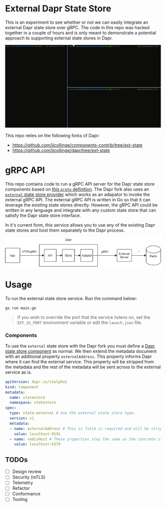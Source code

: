 # External Dapr State Store
This is an experiment to see whether or not we can easily integrate an external Dapr state store over gRPC.
The code in this repo was hacked together in a couple of hours and is only meant to demonstrate a potential approach to supporting external
state stores in Dapr.

![](./assets/img/dapr-external-state.gif)

This repo relies on the following forks of Dapr:
* https://github.com/jjcollinge/components-contrib/tree/ext-state
* https://github.com/jjcollinge/dapr/tree/ext-state

# gRPC API
This repo contains code to run a gRPC API server for the Dapr state store components based on [this `proto` definition](https://github.com/jjcollinge/components-contrib/blob/ext-state/state/proto/v1/store.proto).
The Dapr fork also uses an [`external` state store provider](https://github.com/jjcollinge/components-contrib/tree/ext-state/state/external) which works as an adapator to invoke the external gRPC API.
The external gRPC API is written in Go so that it can leverage the existing state stores directly. However, the gRPC API could be written in any language and integrate with any custom state store that can satisfy the Dapr state store interface.

In it's current form, this service allows you to use any of the existing Dapr state stores and host them separately to the Dapr process.

![](./assets/img/overview.png)

# Usage
To run the external state store service. Run the command below:

```
go run main.go
```

> If you wish to override the port that the service listens on, set the `EXT_SS_PORT` environment variable or edit the `launch.json` file.

### Components

To use the `external` state store with the Dapr fork you must define a [Dapr state store component](https://docs.dapr.io/operations/components/setup-state-store/) as normal. We then extend the metadata document with an additional property `externalAddress`. This property informs Dapr where it can find the external service. This property will be stripped from the metadata and the rest of the metadata will be sent across to the external service as is.

```yaml
apiVersion: dapr.io/v1alpha1
kind: Component
metadata:
  name: statestore
  namespace: statestore
spec:
  type: state.external # Use the external state store type.
  version: v1
  metadata:
  - name: externalAddress # This is field is required and will be stripped.
    value: localhost:9191
  - name: redisHost # These properties stay the same as the concrete state store.
    value: localhost:6379
```

## TODOs
- [ ] Design review
- [ ] Security (mTLS)
- [ ] Telemetry
- [ ] Refactor
- [ ] Conformance
- [ ] Tooling